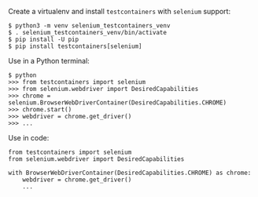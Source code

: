 Create a virtualenv and install `testcontainers` with `selenium` support:

```
$ python3 -m venv selenium_testcontainers_venv
$ . selenium_testcontainers_venv/bin/activate
$ pip install -U pip
$ pip install testcontainers[selenium]
```

Use in a Python terminal:

```
$ python
>>> from testcontainers import selenium
>>> from selenium.webdriver import DesiredCapabilities
>>> chrome = selenium.BrowserWebDriverContainer(DesiredCapabilities.CHROME)
>>> chrome.start()
>>> webdriver = chrome.get_driver()
>>> ...
```

Use in code:

```
from testcontainers import selenium
from selenium.webdriver import DesiredCapabilities

with BrowserWebDriverContainer(DesiredCapabilities.CHROME) as chrome:
    webdriver = chrome.get_driver()
    ...
```
